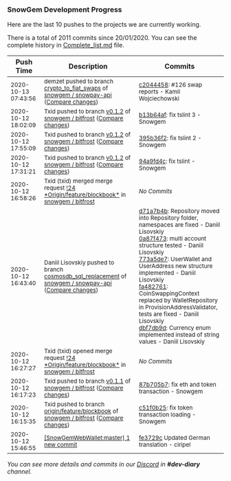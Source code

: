 
### SnowGem Development Progress

Here are the last 10 pushes to the projects we are currently working.

There is a total of 2011 commits since 20/01/2020. You can see the complete history in
 [Complete_list.md](Complete_list.md) file.

| Push Time | Description | Commits |
| --- | --- | --- |
| <sub>2020-10-13 07:43:56</sub> | <sub>demzet pushed to branch [crypto\_to\_fiat\_swaps](https://gitlab.com/snowgem/snowpay-api/commits/crypto_to_fiat_swaps) of [snowgem / snowpay\-api](https://gitlab.com/snowgem/snowpay-api) ([Compare changes](https://gitlab.com/snowgem/snowpay-api/compare/2edebe1a8dc4f96127de3c5ec8d8844064bff060...c20444581e41d22420fd6023a292a5ea62be5897))</sub> | <sub>[c2044458](https://gitlab.com/snowgem/snowpay-api/-/commit/c20444581e41d22420fd6023a292a5ea62be5897): #126 swap reports - Kamil Wojciechowski</sub> |
| <sub>2020-10-12 18:02:09</sub> | <sub>Txid pushed to branch [v0\.1\.2](https://gitlab.com/snowgem/bitfrost/commits/v0.1.2) of [snowgem / bitfrost](https://gitlab.com/snowgem/bitfrost) ([Compare changes](https://gitlab.com/snowgem/bitfrost/compare/395b36f229c789cd1228a93771f7fe6b230b50ce...b13b64afb5d9b4874ceec9bfe88c2420b4f1ea29))</sub> | <sub>[b13b64af](https://gitlab.com/snowgem/bitfrost/-/commit/b13b64afb5d9b4874ceec9bfe88c2420b4f1ea29): fix tslint 3 - Snowgem</sub> |
| <sub>2020-10-12 17:55:09</sub> | <sub>Txid pushed to branch [v0\.1\.2](https://gitlab.com/snowgem/bitfrost/commits/v0.1.2) of [snowgem / bitfrost](https://gitlab.com/snowgem/bitfrost) ([Compare changes](https://gitlab.com/snowgem/bitfrost/compare/94a9fd4cf72b8a91956400115225cd901bf3ba06...395b36f229c789cd1228a93771f7fe6b230b50ce))</sub> | <sub>[395b36f2](https://gitlab.com/snowgem/bitfrost/-/commit/395b36f229c789cd1228a93771f7fe6b230b50ce): fix tslint 2 - Snowgem</sub> |
| <sub>2020-10-12 17:31:21</sub> | <sub>Txid pushed to branch [v0\.1\.2](https://gitlab.com/snowgem/bitfrost/commits/v0.1.2) of [snowgem / bitfrost](https://gitlab.com/snowgem/bitfrost) ([Compare changes](https://gitlab.com/snowgem/bitfrost/compare/88141f8358a80b6b9833d9c6978ad6adf3939d9a...94a9fd4cf72b8a91956400115225cd901bf3ba06))</sub> | <sub>[94a9fd4c](https://gitlab.com/snowgem/bitfrost/-/commit/94a9fd4cf72b8a91956400115225cd901bf3ba06): fix tslint - Snowgem</sub> |
| <sub>2020-10-12 16:58:26</sub> | <sub>Txid (txid) merged merge request [\!24 \*Origin/feature/blockbook\*](https://gitlab.com/snowgem/bitfrost/-/merge_requests/24) in [snowgem / bitfrost](https://gitlab.com/snowgem/bitfrost)</sub> | <sub>_No Commits_</sub> |
| <sub>2020-10-12 16:43:40</sub> | <sub>Daniil Lisovskiy pushed to branch [cosmosdb\_sql\_replacement](https://gitlab.com/snowgem/snowpay-api/commits/cosmosdb_sql_replacement) of [snowgem / snowpay\-api](https://gitlab.com/snowgem/snowpay-api) ([Compare changes](https://gitlab.com/snowgem/snowpay-api/compare/69dce30c874953242fa83479c87837571794c953...dbf7db9da50e0e21df2f027f7999001bdd591486))</sub> | <sub>[d71a7b4b](https://gitlab.com/snowgem/snowpay-api/-/commit/d71a7b4bee8e65d8b37cd76760ee97e81edb3607): Repository moved into Repository folder, namespaces are fixed - Daniil Lisovskiy<br>[0a87f473](https://gitlab.com/snowgem/snowpay-api/-/commit/0a87f473c4b9559de100d4d17a52308583c78335): multi account structure tested - Daniil Lisovskiy<br>[773a5de7](https://gitlab.com/snowgem/snowpay-api/-/commit/773a5de79f6ac8fa3c5995669356309e688fab37): UserWallet and UserAddress new structure implemented - Daniil Lisovskiy<br>[fa482761](https://gitlab.com/snowgem/snowpay-api/-/commit/fa48276157d650bdac4680d6930e10eb78ef35a1): CoinSwappingContext replaced by WalletRepository in ProvisionAddressValidator, tests are fixed - Daniil Lisovskiy<br>[dbf7db9d](https://gitlab.com/snowgem/snowpay-api/-/commit/dbf7db9da50e0e21df2f027f7999001bdd591486): Currency enum implemented instead of string values - Daniil Lisovskiy</sub> |
| <sub>2020-10-12 16:27:27</sub> | <sub>Txid (txid) opened merge request [\!24 \*Origin/feature/blockbook\*](https://gitlab.com/snowgem/bitfrost/-/merge_requests/24) in [snowgem / bitfrost](https://gitlab.com/snowgem/bitfrost)</sub> | <sub>_No Commits_</sub> |
| <sub>2020-10-12 16:17:23</sub> | <sub>Txid pushed to branch [v0\.1\.1](https://gitlab.com/snowgem/bitfrost/commits/v0.1.1) of [snowgem / bitfrost](https://gitlab.com/snowgem/bitfrost) ([Compare changes](https://gitlab.com/snowgem/bitfrost/compare/d34e61ecd4bf785f44d76b4f57b3eff1af2d2339...87b705b71706bc3c04d92e951f4b3a4dd84ee101))</sub> | <sub>[87b705b7](https://gitlab.com/snowgem/bitfrost/-/commit/87b705b71706bc3c04d92e951f4b3a4dd84ee101): fix eth and token transaction - Snowgem</sub> |
| <sub>2020-10-12 16:15:35</sub> | <sub>Txid pushed to branch [origin/feature/blockbook](https://gitlab.com/snowgem/bitfrost/commits/origin/feature/blockbook) of [snowgem / bitfrost](https://gitlab.com/snowgem/bitfrost) ([Compare changes](https://gitlab.com/snowgem/bitfrost/compare/71ebf05d7ea5834627963a731423ddd108e25aae...c51f0b25bd9635c176edb6d175c837ba354889df))</sub> | <sub>[c51f0b25](https://gitlab.com/snowgem/bitfrost/-/commit/c51f0b25bd9635c176edb6d175c837ba354889df): fix token transaction loading - Snowgem</sub> |
| <sub>2020-10-12 15:46:55</sub> | <sub>[[SnowGemWebWallet:master] 1 new commit](https://github.com/Snowgem/SnowGemWebWallet/commit/fe3729cb64dbd308ffb90b9d3623ff1d3413211a)</sub> | <sub>[fe3729c](https://github.com/Snowgem/SnowGemWebWallet/commit/fe3729cb64dbd308ffb90b9d3623ff1d3413211a) Updated German translation - ciripel</sub> |

_You can see more details and commits in our [Discord](https://discord.gg/zumGnbg) in **#dev-diary** channel._
